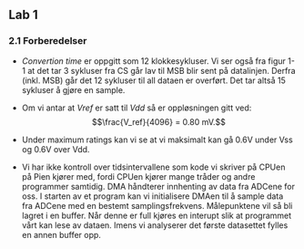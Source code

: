 ## Lab 1

### 2.1 Forberedelser

-  _Convertion time_ er oppgitt som 12 klokkesykluser. Vi ser også fra figur 1-1 at det tar 3 sykluser fra CS går lav til MSB blir sent på datalinjen. Derfra (inkl. MSB) går det 12 sykluser til all dataen er overført. Det tar altså 15 sykluser å gjøre en sample.
-  Om vi antar at _Vref_ er satt til _Vdd_ så er oppløsningen gitt ved: $$\frac{V_ref}{4096} = 0.80 mV.$$
-  Under maximum ratings kan vi se at vi maksimalt kan gå 0.6V under Vss og 0.6V over Vdd.

-  Vi har ikke kontroll over tidsintervallene som kode vi skriver på CPUen på Pien kjører med, fordi CPUen kjører mange tråder og andre programmer samtidig. DMA håndterer innhenting av data fra ADCene for oss. I starten av et program kan vi initialisere DMAen til å sample data fra ADCene med en bestemt samplingsfrekvens. Målepunktene vil så bli lagret i en buffer. Når denne er full kjøres en interupt slik at programmet vårt kan lese av dataen. Imens vi analyserer det første datasettet fylles en annen buffer opp.
